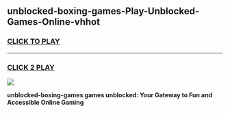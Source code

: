 
## unblocked-boxing-games-Play-Unblocked-Games-Online-vhhot
<h3>
<a href="https://premium76.site?title=unblocked-boxing-games&ref=25A">CLICK TO PLAY</a></h3>
<hr>

<h3>
<a href="https://premium76.site?title=unblocked-boxing-games&ref=25A">CLICK 2 PLAY</a>
  
</h3>

<a href="https://premium76.site?title=unblocked-boxing-games&ref=25A"><img src="https://clearcache.store/games.png"></a>


**unblocked-boxing-games games unblocked: Your Gateway to Fun and Accessible Online Gaming**
